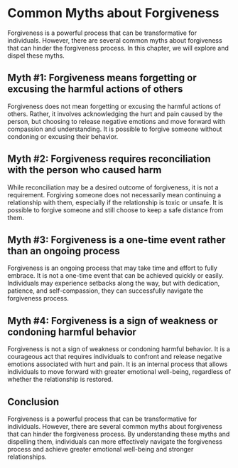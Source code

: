 # Common Myths about Forgiveness

Forgiveness is a powerful process that can be transformative for individuals. However, there are several common myths about forgiveness that can hinder the forgiveness process. In this chapter, we will explore and dispel these myths.

Myth #1: Forgiveness means forgetting or excusing the harmful actions of others
-------------------------------------------------------------------------------

Forgiveness does not mean forgetting or excusing the harmful actions of others. Rather, it involves acknowledging the hurt and pain caused by the person, but choosing to release negative emotions and move forward with compassion and understanding. It is possible to forgive someone without condoning or excusing their behavior.

Myth #2: Forgiveness requires reconciliation with the person who caused harm
----------------------------------------------------------------------------

While reconciliation may be a desired outcome of forgiveness, it is not a requirement. Forgiving someone does not necessarily mean continuing a relationship with them, especially if the relationship is toxic or unsafe. It is possible to forgive someone and still choose to keep a safe distance from them.

Myth #3: Forgiveness is a one-time event rather than an ongoing process
-----------------------------------------------------------------------

Forgiveness is an ongoing process that may take time and effort to fully embrace. It is not a one-time event that can be achieved quickly or easily. Individuals may experience setbacks along the way, but with dedication, patience, and self-compassion, they can successfully navigate the forgiveness process.

Myth #4: Forgiveness is a sign of weakness or condoning harmful behavior
------------------------------------------------------------------------

Forgiveness is not a sign of weakness or condoning harmful behavior. It is a courageous act that requires individuals to confront and release negative emotions associated with hurt and pain. It is an internal process that allows individuals to move forward with greater emotional well-being, regardless of whether the relationship is restored.

Conclusion
----------

Forgiveness is a powerful process that can be transformative for individuals. However, there are several common myths about forgiveness that can hinder the forgiveness process. By understanding these myths and dispelling them, individuals can more effectively navigate the forgiveness process and achieve greater emotional well-being and stronger relationships.
